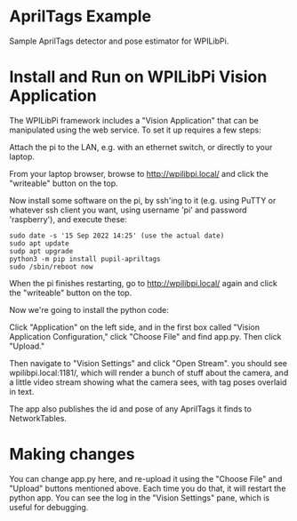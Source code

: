 # AprilTags Example

Sample AprilTags detector and pose estimator for WPILibPi.

# Install and Run on WPILibPi Vision Application

The WPILibPi framework includes a "Vision Application" that can be manipulated
using the web service.  To set it up requires a few steps:

Attach the pi to the LAN, e.g. with an ethernet switch, or directly to your laptop.

From your laptop browser, browse to http://wpilibpi.local/ and click the "writeable" button on the top.

Now install some software on the pi, by ssh'ing to it (e.g. using PuTTY or whatever
ssh client you want, using username 'pi' and password 'raspberry'), and execute these:

```
sudo date -s '15 Sep 2022 14:25' (use the actual date)
sudo apt update
sudp apt upgrade
python3 -m pip install pupil-apriltags
sudo /sbin/reboot now
```

When the pi finishes restarting, go to http://wpilibpi.local/ again and click the "writeable" button on the top.

Now we're going to install the python code:

Click "Application" on the left side, and in the first box called "Vision Application Configuration," click "Choose File"
and find app.py.  Then click "Upload."

Then navigate to "Vision Settings" and click "Open Stream".  you should see wpilibpi.local:1181/, which
will render a bunch of stuff about the camera, and a little video stream showing what the camera sees,
with tag poses overlaid in text.

The app also publishes the id and pose of any AprilTags it finds to NetworkTables.

# Making changes

You can change app.py here, and re-upload it using the "Choose File" and "Upload" buttons mentioned above.  Each
time you do that, it will restart the python app.  You can see the log in the "Vision Settings" pane, which
is useful for debugging.
